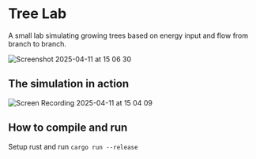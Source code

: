 # Tree Lab

A small lab simulating growing trees based on energy input and flow from branch to branch.

![Screenshot 2025-04-11 at 15 06 30](https://github.com/user-attachments/assets/8a9f5f0d-ff20-4f13-b9f3-9e5b455ebe02)

## The simulation in action
![Screen Recording 2025-04-11 at 15 04 09](https://github.com/user-attachments/assets/be9e173d-697e-4640-8fe3-135d0678af2d)

## How to compile and run
Setup rust and run `cargo run --release`
